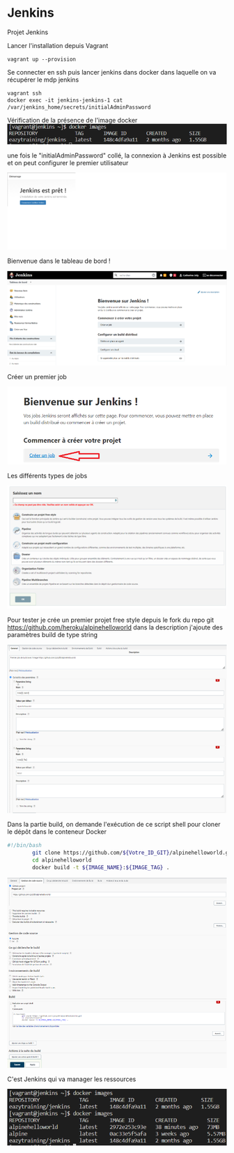# Jenkins

Projet Jenkins 

Lancer l'installation depuis Vagrant

```
vagrant up --provision
```
Se connecter en ssh puis lancer jenkins dans docker dans laquelle on va récupérer le mdp jenkins
```
vagrant ssh
docker exec -it jenkins-jenkins-1 cat /var/jenkins_home/secrets/initialAdminPassword
```
Vérification de la présence de l'image docker
![verification de la présence de l'image docker](images/jenkins-demo0.png)

une fois le "initialAdminPassword" collé, la connexion à Jenkins est possible et on peut configurer le premier utilisateur

![connexion](images/jenkins-demo1.png)

Bienvenue dans le tableau de bord !

![tableau de bord](images/jenkins-demo2.png)

Créer un premier job

![premier job](images/jenkins-demo3.png)

Les différents types de jobs

![liste des jobs](images/jenkins-demo4.png)

Pour tester je crée un premier projet free style depuis le fork du repo git https://github.com/heroku/alpinehelloworld
dans la description j'ajoute des paramètres build de type string

![paramètres du build](images/jenkins-demo5.png)

Dans la partie build, on demande l'exécution de ce script shell pour cloner le dépôt dans le conteneur Docker
```bash
#!/bin/bash
		git clone https://github.com/${Votre_ID_GIT}/alpinehelloworld.git
		cd alpinehelloworld
		docker build -t ${IMAGE_NAME}:${IMAGE_TAG} .
```

![commande bash](images/jenkins-demo6.png)

C'est Jenkins qui va manager les ressources

![images](images/jenkins-demo7.png)


